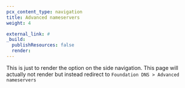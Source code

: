 ```yaml
---
pcx_content_type: navigation
title: Advanced nameservers
weight: 4

external_link: #
_build:
  publishResources: false
  render:
---
```


This is just to render the option on the side navigation.
This page will actually not render but instead redirect to `Foundation DNS > Advanced nameservers`